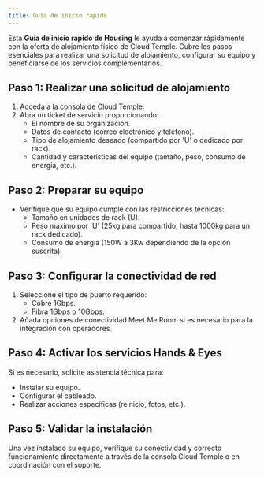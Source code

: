 ```yaml
---
title: Guía de inicio rápido
---
```



Esta **Guía de inicio rápido de Housing** le ayuda a comenzar rápidamente con la oferta de alojamiento físico de Cloud Temple. Cubre los pasos esenciales para realizar una solicitud de alojamiento, configurar su equipo y beneficiarse de los servicios complementarios.

## Paso 1: Realizar una solicitud de alojamiento

1. Acceda a la consola de Cloud Temple.
2. Abra un ticket de servicio proporcionando:
   - El nombre de su organización.
   - Datos de contacto (correo electrónico y teléfono).
   - Tipo de alojamiento deseado (compartido por 'U' o dedicado por rack).
   - Cantidad y características del equipo (tamaño, peso, consumo de energía, etc.).

## Paso 2: Preparar su equipo

- Verifique que su equipo cumple con las restricciones técnicas:
  - Tamaño en unidades de rack (U).
  - Peso máximo por 'U' (25kg para compartido, hasta 1000kg para un rack dedicado).
  - Consumo de energía (150W a 3Kw dependiendo de la opción suscrita).

## Paso 3: Configurar la conectividad de red

1. Seleccione el tipo de puerto requerido:
   - Cobre 1Gbps.
   - Fibra 1Gbps o 10Gbps.
2. Añada opciones de conectividad Meet Me Room si es necesario para la integración con operadores.

## Paso 4: Activar los servicios Hands & Eyes

Si es necesario, solicite asistencia técnica para:
- Instalar su equipo.
- Configurar el cableado.
- Realizar acciones específicas (reinicio, fotos, etc.).

## Paso 5: Validar la instalación

Una vez instalado su equipo, verifique su conectividad y correcto funcionamiento directamente a través de la consola Cloud Temple o en coordinación con el soporte.
